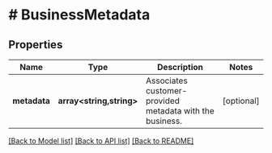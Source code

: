 # # BusinessMetadata

## Properties

Name | Type | Description | Notes
------------ | ------------- | ------------- | -------------
**metadata** | **array<string,string>** | Associates customer-provided metadata with the business. | [optional]

[[Back to Model list]](../../README.md#models) [[Back to API list]](../../README.md#endpoints) [[Back to README]](../../README.md)
